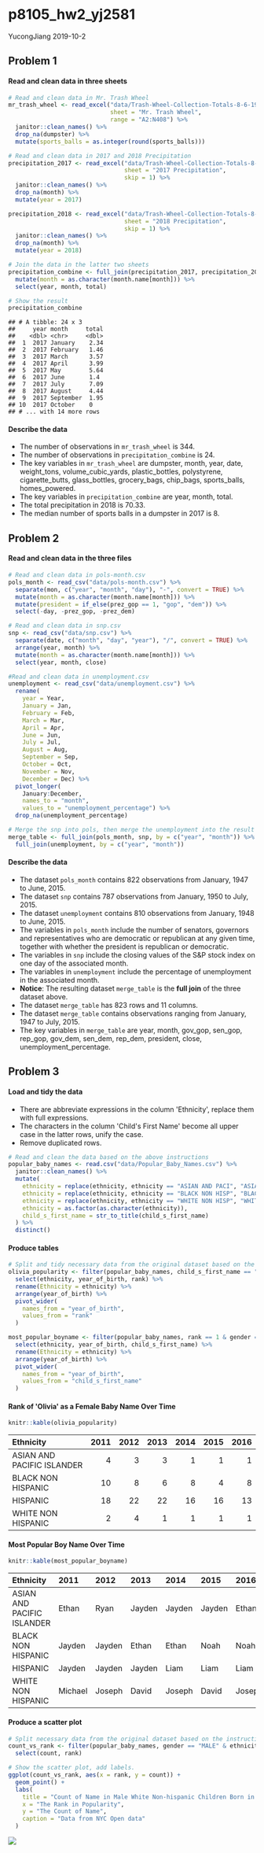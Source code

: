 p8105\_hw2\_yj2581
================
YucongJiang
2019-10-2

Problem 1
---------

#### Read and clean data in three sheets

``` r
# Read and clean data in Mr. Trash Wheel
mr_trash_wheel <- read_excel("data/Trash-Wheel-Collection-Totals-8-6-19.xlsx", 
                             sheet = "Mr. Trash Wheel", 
                             range = "A2:N408") %>%
  janitor::clean_names() %>%
  drop_na(dumpster) %>%
  mutate(sports_balls = as.integer(round(sports_balls)))

# Read and clean data in 2017 and 2018 Precipitation
precipitation_2017 <- read_excel("data/Trash-Wheel-Collection-Totals-8-6-19.xlsx",
                                 sheet = "2017 Precipitation",
                                 skip = 1) %>%
  janitor::clean_names() %>%
  drop_na(month) %>%
  mutate(year = 2017)

precipitation_2018 <- read_excel("data/Trash-Wheel-Collection-Totals-8-6-19.xlsx",
                                 sheet = "2018 Precipitation",
                                 skip = 1) %>%
  janitor::clean_names() %>%
  drop_na(month) %>%
  mutate(year = 2018)

# Join the data in the latter two sheets
precipitation_combine <- full_join(precipitation_2017, precipitation_2018) %>%
  mutate(month = as.character(month.name[month])) %>%
  select(year, month, total)

# Show the result
precipitation_combine
```

    ## # A tibble: 24 x 3
    ##     year month     total
    ##    <dbl> <chr>     <dbl>
    ##  1  2017 January    2.34
    ##  2  2017 February   1.46
    ##  3  2017 March      3.57
    ##  4  2017 April      3.99
    ##  5  2017 May        5.64
    ##  6  2017 June       1.4 
    ##  7  2017 July       7.09
    ##  8  2017 August     4.44
    ##  9  2017 September  1.95
    ## 10  2017 October    0   
    ## # ... with 14 more rows

#### Describe the data

-   The number of observations in `mr_trash_wheel` is 344.
-   The number of observations in `precipitation_combine` is 24.
-   The key variables in `mr_trash_wheel` are dumpster, month, year, date, weight\_tons, volume\_cubic\_yards, plastic\_bottles, polystyrene, cigarette\_butts, glass\_bottles, grocery\_bags, chip\_bags, sports\_balls, homes\_powered.
-   The key variables in `precipitation_combine` are year, month, total.
-   The total precipitation in 2018 is 70.33.
-   The median number of sports balls in a dumpster in 2017 is 8.

Problem 2
---------

#### Read and clean data in the three files

``` r
# Read and clean data in pols-month.csv
pols_month <- read_csv("data/pols-month.csv") %>%
  separate(mon, c("year", "month", "day"), "-", convert = TRUE) %>%
  mutate(month = as.character(month.name[month])) %>%
  mutate(president = if_else(prez_gop == 1, "gop", "dem")) %>%
  select(-day, -prez_gop, -prez_dem)

# Read and clean data in snp.csv
snp <- read_csv("data/snp.csv") %>%
  separate(date, c("month", "day", "year"), "/", convert = TRUE) %>%
  arrange(year, month) %>%
  mutate(month = as.character(month.name[month])) %>%
  select(year, month, close)

#Read and clean data in unemployment.csv
unemployment <- read_csv("data/unemployment.csv") %>%
  rename(
    year = Year,
    January = Jan,
    February = Feb,
    March = Mar,
    April = Apr,
    June = Jun,
    July = Jul,
    August = Aug,
    September = Sep,
    October = Oct,
    November = Nov,
    December = Dec) %>%
  pivot_longer(
    January:December,
    names_to = "month",
    values_to = "unemployment_percentage") %>%
  drop_na(unemployment_percentage)

# Merge the snp into pols, then merge the unemployment into the result
merge_table <- full_join(pols_month, snp, by = c("year", "month")) %>%
  full_join(unemployment, by = c("year", "month"))
```

#### Describe the data

-   The dataset `pols_month` contains 822 observations from January, 1947 to June, 2015.
-   The dataset `snp` contains 787 observations from January, 1950 to July, 2015.
-   The dataset `unemployment` contains 810 observations from January, 1948 to June, 2015.
-   The variables in `pols_month` include the number of senators, governors and representatives who are democratic or republican at any given time, together with whether the president is republican or democratic.
-   The variables in `snp` include the closing values of the S&P stock index on one day of the associated month.
-   The variables in `unemployment` include the percentage of unemployment in the associated month.
-   **Notice**: The resulting dataset `merge_table` is the **full join** of the three dataset above.
-   The dataset `merge_table` has 823 rows and 11 columns.
-   The dataset `merge_table` contains observations ranging from January, 1947 to July, 2015.
-   The key variables in `merge_table` are year, month, gov\_gop, sen\_gop, rep\_gop, gov\_dem, sen\_dem, rep\_dem, president, close, unemployment\_percentage.

Problem 3
---------

#### Load and tidy the data

-   There are abbreviate expressions in the column 'Ethnicity', replace them with full expressions.
-   The characters in the column 'Child's First Name' become all upper case in the latter rows, unify the case.
-   Remove duplicated rows.

``` r
# Read and clean the data based on the above instructions
popular_baby_names <- read.csv("data/Popular_Baby_Names.csv") %>%
  janitor::clean_names() %>%
  mutate(
    ethnicity = replace(ethnicity, ethnicity == "ASIAN AND PACI", "ASIAN AND PACIFIC ISLANDER"),
    ethnicity = replace(ethnicity, ethnicity == "BLACK NON HISP", "BLACK NON HISPANIC"),
    ethnicity = replace(ethnicity, ethnicity == "WHITE NON HISP", "WHITE NON HISPANIC"),
    ethnicity = as.factor(as.character(ethnicity)),
    child_s_first_name = str_to_title(child_s_first_name)
  ) %>%
  distinct()
```

#### Produce tables

``` r
# Split and tidy necessary data from the original dataset based on the instructions
olivia_popularity <- filter(popular_baby_names, child_s_first_name == "Olivia" & gender == "FEMALE") %>%
  select(ethnicity, year_of_birth, rank) %>%
  rename(Ethnicity = ethnicity) %>%
  arrange(year_of_birth) %>%
  pivot_wider(
    names_from = "year_of_birth",
    values_from = "rank"
  )

most_popular_boyname <- filter(popular_baby_names, rank == 1 & gender == "MALE") %>%
  select(ethnicity, year_of_birth, child_s_first_name) %>%
  rename(Ethnicity = ethnicity) %>%
  arrange(year_of_birth) %>%
  pivot_wider(
    names_from = "year_of_birth",
    values_from = "child_s_first_name"
  )
```

#### Rank of 'Olivia' as a Female Baby Name Over Time

``` r
knitr::kable(olivia_popularity)
```

| Ethnicity                  |  2011|  2012|  2013|  2014|  2015|  2016|
|:---------------------------|-----:|-----:|-----:|-----:|-----:|-----:|
| ASIAN AND PACIFIC ISLANDER |     4|     3|     3|     1|     1|     1|
| BLACK NON HISPANIC         |    10|     8|     6|     8|     4|     8|
| HISPANIC                   |    18|    22|    22|    16|    16|    13|
| WHITE NON HISPANIC         |     2|     4|     1|     1|     1|     1|

#### Most Popular Boy Name Over Time

``` r
knitr::kable(most_popular_boyname)
```

| Ethnicity                  | 2011    | 2012   | 2013   | 2014   | 2015   | 2016   |
|:---------------------------|:--------|:-------|:-------|:-------|:-------|:-------|
| ASIAN AND PACIFIC ISLANDER | Ethan   | Ryan   | Jayden | Jayden | Jayden | Ethan  |
| BLACK NON HISPANIC         | Jayden  | Jayden | Ethan  | Ethan  | Noah   | Noah   |
| HISPANIC                   | Jayden  | Jayden | Jayden | Liam   | Liam   | Liam   |
| WHITE NON HISPANIC         | Michael | Joseph | David  | Joseph | David  | Joseph |

#### Produce a scatter plot

``` r
# Split necessary data from the original dataset based on the instructions
count_vs_rank <- filter(popular_baby_names, gender == "MALE" & ethnicity == "WHITE NON HISPANIC" & year_of_birth == 2016) %>%
  select(count, rank)

# Show the scatter plot, add labels.
ggplot(count_vs_rank, aes(x = rank, y = count)) + 
  geom_point() +
  labs(
    title = "Count of Name in Male White Non-hispanic Children Born in 2016",
    x = "The Rank in Popularity",
    y = "The Count of Name",
    caption = "Data from NYC Open data"
  )
```

![](p8105_hw2_yj2581_files/figure-markdown_github/show_plot-1.png)
